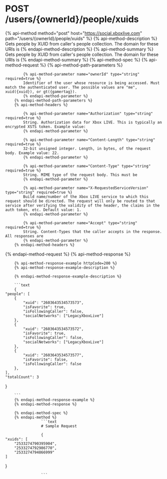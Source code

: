 # POST /users/{ownerId}/people/xuids

{% api-method method="post" host="https://social.xboxlive.com" path="/users/{ownerId}/people/xuids" %}
        {% api-method-description %}
        Gets people by XUID from caller's people collection. The domain for these URIs is 
        {% endapi-method-description %}
        {% api-method-summary %}
        Gets people by XUID from caller's people collection. The domain for these URIs is 
        {% endapi-method-summary %}
        {% api-method-spec %}
        {% api-method-request %}
        {% api-method-path-parameters %}
        
            {% api-method-parameter name="ownerId" type="string" required=true %}
            Identifier of the user whose resource is being accessed. Must match the authenticated user. The possible values are "me", xuid({xuid}), or gt({gamertag}).
            {% endapi-method-parameter %}
        {% endapi-method-path-parameters %}
        {% api-method-headers %}
        
            {% api-method-parameter name="Authorization" type="string" required=true %}
            String. Authorization data for Xbox LIVE. This is typically an encrypted XSTS token. Example value: 
            {% endapi-method-parameter %}

            {% api-method-parameter name="Content-Length" type="string" required=true %}
            32-bit unsigned integer. Length, in bytes, of the request body. Example value: 22.
            {% endapi-method-parameter %}

            {% api-method-parameter name="Content-Type" type="string" required=true %}
            String. MIME type of the request body. This must be 
            {% endapi-method-parameter %}

            {% api-method-parameter name="X-RequestedServiceVersion" type="string" required=true %}
            Build name/number of the Xbox LIVE service to which this request should be directed. The request will only be routed to that service after verifying the validity of the header, the claims in the auth token, etc. Default value: 1.
            {% endapi-method-parameter %}

            {% api-method-parameter name="Accept" type="string" required=true %}
            String. Content-Types that the caller accepts in the response. All responses are 
            {% endapi-method-parameter %}
        {% endapi-method-headers %}
{% endapi-method-request %}
        {% api-method-response %}
        
        {% api-method-response-example httpCode=200 %}
        {% api-method-response-example-description %}
        
        {% endapi-method-response-example-description %}
        
        ```text
        {
    "people": [
        {
            "xuid": "2603643534573573",
            "isFavorite": true,
            "isFollowingCaller": false,
            "socialNetworks": ["LegacyXboxLive"]
        },
        {
            "xuid": "2603643534573572",
            "isFavorite": true,
            "isFollowingCaller": false,
            "socialNetworks": ["LegacyXboxLive"]
        },
        {
            "xuid": "2603643534573577",
            "isFavorite": false,
            "isFollowingCaller": false
        },
    ],
    "totalCount": 3
}
         

        ```
        {% endapi-method-response-example %}
        {% endapi-method-response %}
        
        {% endapi-method-spec %}
        {% endapi-method %}
                    ```text
                    # Sample Request

                    {
    "xuids": [
        "2533274790395904", 
        "2533274792986770", 
        "2533274794866999"
    ]
}
      

                    ```
                    